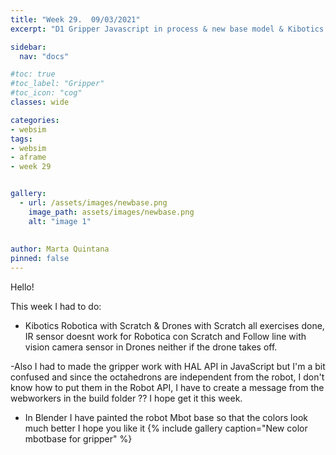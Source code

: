```yaml
---
title: "Week 29.  09/03/2021"
excerpt: "D1 Gripper Javascript in process & new base model & Kibotics Scratch exercises"

sidebar:
  nav: "docs"

#toc: true
#toc_label: "Gripper"
#toc_icon: "cog"
classes: wide

categories:
- websim
tags:
- websim
- aframe
- week 29


gallery:
  - url: /assets/images/newbase.png
    image_path: assets/images/newbase.png
    alt: "image 1"
 
    
author: Marta Quintana
pinned: false
---
```


Hello! 

This week I had to do:
- Kibotics Robotica with Scratch & Drones with Scratch all exercises done, IR sensor doesnt work for Robotica con Scratch and Follow line with vision camera sensor in Drones neither if the drone takes off.

-Also I had to made the gripper work with HAL API in JavaScript but I'm a bit confused and since the octahedrons are independent from the robot, I don't know how to put them in the Robot API,
I have to create a message from the webworkers in the build folder ?? I hope get it this week.

- In Blender I have painted the robot Mbot base  so that the colors look much better I hope you like it
  {% include gallery caption="New color mbotbase for gripper" %}
